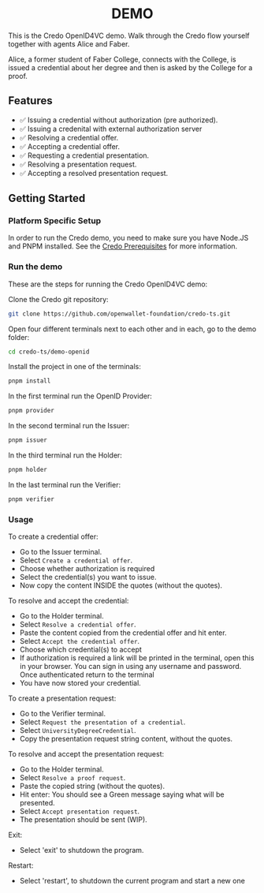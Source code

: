 <h1 align="center"><b>DEMO</b></h1>

This is the Credo OpenID4VC demo. Walk through the Credo flow yourself together with agents Alice and Faber.

Alice, a former student of Faber College, connects with the College, is issued a credential about her degree and then is asked by the College for a proof.

## Features

- ✅ Issuing a credential without authorization (pre authorized).
- ✅ Issuing a credenital with external authorization server
- ✅ Resolving a credential offer.
- ✅ Accepting a credential offer.
- ✅ Requesting a credential presentation.
- ✅ Resolving a presentation request.
- ✅ Accepting a resolved presentation request.

## Getting Started

### Platform Specific Setup

In order to run the Credo demo, you need to make sure you have Node.JS and PNPM installed. See the [Credo Prerequisites](https://credo.js.org/guides/getting-started/prerequisites) for more information.

### Run the demo

These are the steps for running the Credo OpenID4VC demo:

Clone the Credo git repository:

```sh
git clone https://github.com/openwallet-foundation/credo-ts.git
```

Open four different terminals next to each other and in each, go to the demo folder:

```sh
cd credo-ts/demo-openid
```

Install the project in one of the terminals:

```sh
pnpm install
```

In the first terminal run the OpenID Provider:

```sh
pnpm provider
```

In the second terminal run the Issuer:

```sh
pnpm issuer
```

In the third terminal run the Holder:

```sh
pnpm holder
```

In the last terminal run the Verifier:

```sh
pnpm verifier
```

### Usage

To create a credential offer:

- Go to the Issuer terminal.
- Select `Create a credential offer`.
- Choose whether authorization is required
- Select the credential(s) you want to issue.
- Now copy the content INSIDE the quotes (without the quotes).

To resolve and accept the credential:

- Go to the Holder terminal.
- Select `Resolve a credential offer`.
- Paste the content copied from the credential offer and hit enter.
- Select `Accept the credential offer`.
- Choose which credential(s) to accept
- If authorization is required a link will be printed in the terminal, open this in your browser. You can sign in using any username and password. Once authenticated return to the terminal
- You have now stored your credential.

To create a presentation request:

- Go to the Verifier terminal.
- Select `Request the presentation of a credential`.
- Select `UniversityDegreeCredential`.
- Copy the presentation request string content, without the quotes.

To resolve and accept the presentation request:

- Go to the Holder terminal.
- Select `Resolve a proof request`.
- Paste the copied string (without the quotes).
- Hit enter: You should see a Green message saying what will be presented.
- Select `Accept presentation request`.
- The presentation should be sent (WIP).

Exit:

- Select 'exit' to shutdown the program.

Restart:

- Select 'restart', to shutdown the current program and start a new one
